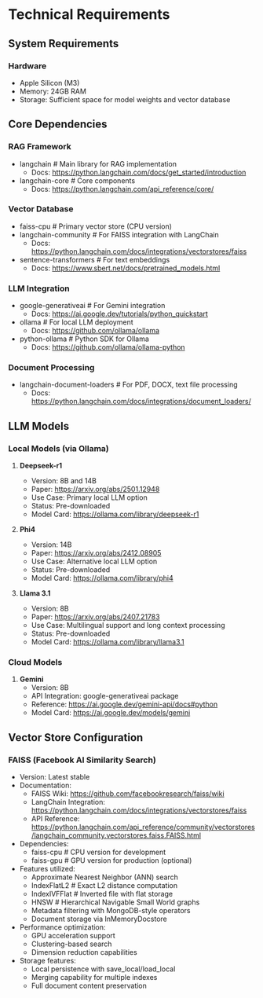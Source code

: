 # Technical Requirements

## System Requirements

### Hardware
- Apple Silicon (M3)
- Memory: 24GB RAM
- Storage: Sufficient space for model weights and vector database

## Core Dependencies

### RAG Framework
- langchain         # Main library for RAG implementation
  - Docs: https://python.langchain.com/docs/get_started/introduction
- langchain-core   # Core components
  - Docs: https://python.langchain.com/api_reference/core/

### Vector Database
- faiss-cpu        # Primary vector store (CPU version)
- langchain-community  # For FAISS integration with LangChain
  - Docs: https://python.langchain.com/docs/integrations/vectorstores/faiss
- sentence-transformers  # For text embeddings
  - Docs: https://www.sbert.net/docs/pretrained_models.html

### LLM Integration
- google-generativeai  # For Gemini integration
  - Docs: https://ai.google.dev/tutorials/python_quickstart
- ollama             # For local LLM deployment
  - Docs: https://github.com/ollama/ollama
- python-ollama      # Python SDK for Ollama
  - Docs: https://github.com/ollama/ollama-python

### Document Processing
- langchain-document-loaders  # For PDF, DOCX, text file processing
  - Docs: https://python.langchain.com/docs/integrations/document_loaders/

## LLM Models

### Local Models (via Ollama)
1. **Deepseek-r1**
   - Version: 8B and 14B
   - Paper: https://arxiv.org/abs/2501.12948
   - Use Case: Primary local LLM option
   - Status: Pre-downloaded
   - Model Card: https://ollama.com/library/deepseek-r1

2. **Phi4**
   - Version: 14B
   - Paper: https://arxiv.org/abs/2412.08905
   - Use Case: Alternative local LLM option
   - Status: Pre-downloaded
   - Model Card: https://ollama.com/library/phi4

3. **Llama 3.1**
   - Version: 8B
   - Paper: https://arxiv.org/abs/2407.21783
   - Use Case: Multilingual support and long context processing
   - Status: Pre-downloaded
   - Model Card: https://ollama.com/library/llama3.1

### Cloud Models
1. **Gemini**
   - Version: 8B
   - API Integration: google-generativeai package
   - Reference: https://ai.google.dev/gemini-api/docs#python
   - Model Card: https://ai.google.dev/models/gemini

## Vector Store Configuration

### FAISS (Facebook AI Similarity Search)
- Version: Latest stable
- Documentation:
  - FAISS Wiki: https://github.com/facebookresearch/faiss/wiki
  - LangChain Integration: https://python.langchain.com/docs/integrations/vectorstores/faiss
  - API Reference: https://python.langchain.com/api_reference/community/vectorstores/langchain_community.vectorstores.faiss.FAISS.html
- Dependencies:
  - faiss-cpu        # CPU version for development
  - faiss-gpu        # GPU version for production (optional)
- Features utilized:
  - Approximate Nearest Neighbor (ANN) search
  - IndexFlatL2      # Exact L2 distance computation
  - IndexIVFFlat     # Inverted file with flat storage
  - HNSW             # Hierarchical Navigable Small World graphs
  - Metadata filtering with MongoDB-style operators
  - Document storage via InMemoryDocstore
- Performance optimization:
  - GPU acceleration support
  - Clustering-based search
  - Dimension reduction capabilities
- Storage features:
  - Local persistence with save_local/load_local
  - Merging capability for multiple indexes
  - Full document content preservation